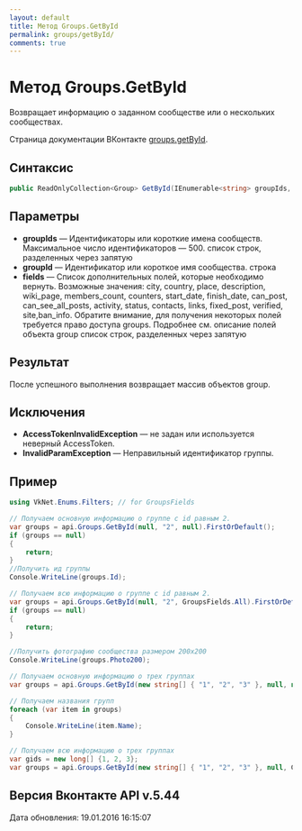 ```yaml
---
layout: default
title: Метод Groups.GetById
permalink: groups/getById/
comments: true
---
```

# Метод Groups.GetById
Возвращает информацию о заданном сообществе или о нескольких сообществах.

Страница документации ВКонтакте [groups.getById](https://vk.com/dev/groups.getById).

## Синтаксис
``` csharp
public ReadOnlyCollection<Group> GetById(IEnumerable<string> groupIds, string groupId, GroupsFields fields, bool skipAuthorization = false)
```

## Параметры
+ **groupIds** — Идентификаторы или короткие имена сообществ. Максимальное число идентификаторов — 500. список строк, разделенных через запятую
+ **groupId** — Идентификатор или короткое имя сообщества. строка
+ **fields** — Список дополнительных полей, которые необходимо вернуть. Возможные значения: city, country, place, description, wiki_page, members_count, counters, start_date, finish_date, can_post, can_see_all_posts, activity, status, contacts, links, fixed_post, verified, site,ban_info. 
Обратите внимание, для получения некоторых полей требуется право доступа groups. Подробнее см. описание полей объекта group список строк, разделенных через запятую

## Результат
После успешного выполнения возвращает массив объектов group.

## Исключения
+ **AccessTokenInvalidException** — не задан или используется неверный AccessToken.
+ **InvalidParamException** — Неправильный идентификатор группы.

## Пример
```csharp
using VkNet.Enums.Filters; // for GroupsFields

// Получаем основную информацию о группе с id равным 2.
var groups = api.Groups.GetById(null, "2", null).FirstOrDefault();
if (groups == null)
{
    return;
}
//Получить ид группы
Console.WriteLine(groups.Id);

// Получаем всю информацию о группе с id равным 2.
var groups = api.Groups.GetById(null, "2", GroupsFields.All).FirstOrDefault();
if (groups == null)
{
    return;
}

//Получить фотографию сообщества размером 200х200
Console.WriteLine(groups.Photo200);

// Получаем основную информацию о трех группах
var groups = api.Groups.GetById(new string[] { "1", "2", "3" }, null, null);

// Получаем названия групп
foreach (var item in groups)
{
    Console.WriteLine(item.Name);
}

// Получаем всю информацию о трех группах
var gids = new long[] {1, 2, 3};
var groups = api.Groups.GetById(new string[] { "1", "2", "3" }, null, GroupsFields.All);
```

## Версия Вконтакте API v.5.44
Дата обновления: 19.01.2016 16:15:07
